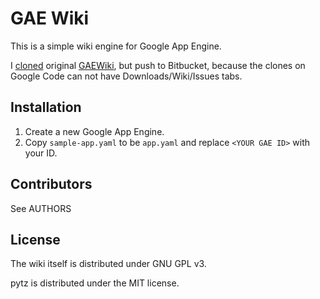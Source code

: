 GAE Wiki
========

This is a simple wiki engine for Google App Engine.

I [cloned][clone] original [GAEWiki][], but push to Bitbucket, because the clones on Google Code can not have Downloads/Wiki/Issues tabs.

[clone]: http://code.google.com/r/livibetter-yjlwiki/
[GAEWiki]: http://code.google.com/p/gaewiki/

Installation
------------

1. Create a new Google App Engine.
2. Copy `sample-app.yaml` to be `app.yaml` and replace `<YOUR GAE ID>` with your ID.


Contributors
------------

See AUTHORS


License
-------

The wiki itself is distributed under GNU GPL v3.

pytz is distributed under the MIT license.
